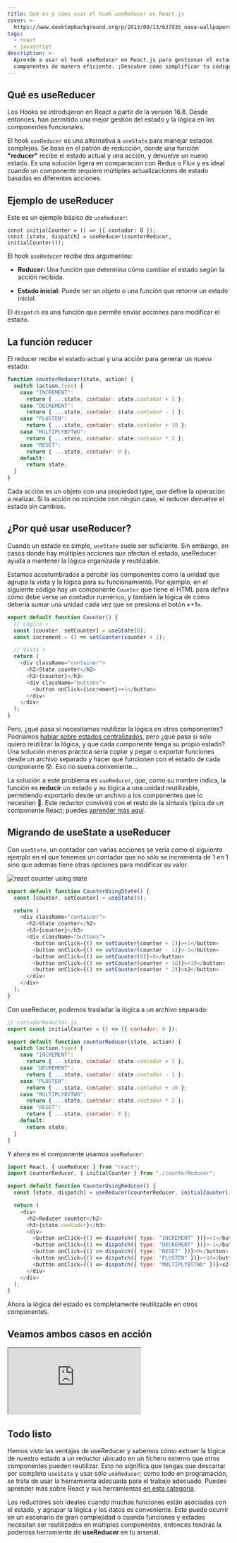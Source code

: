 ```yaml
---
title: Qué es y cómo usar el hook useReducer en React.js
cover: >-
  https://www.desktopbackground.org/p/2013/09/13/637935_nasa-wallpapers_1600x1200_h.jpg
tags:
  - react
  - javascript
description: >-
  Aprende a usar el hook useReducer en React.js para gestionar el estado de tus
  componentes de manera eficiente. ¡Descubre cómo simplificar tu código hoy!
---
```

## Qué es useReducer

Los Hooks se introdujeron en React a partir de la versión 16.8. Desde entonces, han permitido una mejor gestión del estado y la lógica en los componentes funcionales.

El hook `useReducer` es una alternativa a `useState` para manejar estados complejos. Se basa en el patrón de reducción, donde una función **"reducer"** recibe el estado actual y una acción, y devuelve un nuevo estado. Es una solución ligera en comparación con Redux o Flux y es ideal cuando un componente requiere múltiples actualizaciones de estado basadas en diferentes acciones.

## Ejemplo de useReducer

Este es un ejemplo básico de `useReducer`:

```react
const initialCounter = () => ({ contador: 0 });
const [state, dispatch] = useReducer(counterReducer, initialCounter());
```

El hook `useReducer` recibe dos argumentos:

- **Reducer:** Una función que determina cómo cambiar el estado según la acción recibida.

- **Estado inicial:** Puede ser un objeto o una función que retorne un estado inicial.

El `dispatch` es una función que permite enviar acciones para modificar el estado.


## La función reducer

El reducer recibe el estado actual y una acción para generar un nuevo estado:

```javascript
function counterReducer(state, action) {
  switch (action.type) {
    case "INCREMENT":
      return { ...state, contador: state.contador + 1 };
    case "DECREMENT":
      return { ...state, contador: state.contador - 1 };
    case "PLUSTEN":
      return { ...state, contador: state.contador + 10 };
    case "MULTIPLYBYTWO":
      return { ...state, contador: state.contador * 2 };
    case "RESET":
      return { ...state, contador: 0 };
    default:
      return state;
  }
}
```

Cada acción es un objeto con una propiedad type, que define la operación a realizar. Si la acción no coincide con ningún caso, el reducer devuelve el estado sin cambios.


## ¿Por qué usar useReducer?

Cuando un estado es simple, `useState` suele ser suficiente. Sin embargo, en casos donde hay múltiples acciones que afectan el estado, useReducer ayuda a mantener la lógica organizada y reutilizable.

Estamos acostumbrados a percibir los componentes como la unidad que agrupa la vista y la lógica para su funcionamiento. Por ejemplo, en el siguiente código hay un componente `Counter` que tiene el HTML para definir cómo debe verse un contador numérico, y también la lógica de cómo debería sumar una unidad cada vez que se presiona el botón «+1».

```javascript
export default function Counter() {
  // Lógica ⬇️
  const [counter, setCounter] = useState(0);
  const increment = () => setCounter(counter + 1);

  // Vista ⬇️
  return (
    <div className="container">
      <h2>State counter</h2>
      <h3>{counter}</h3>
      <div className="buttons">
        <button onClick={increment}>+1</button>
      </div>
    </div>
  );
}
```

Pero, ¿qué pasa si necesitamos reutilizar la lógica en otros componentes? Podríamos [hablar sobre estados centralizados](https://4geeks.com/en/lesson/context-api), pero ¿qué pasa si solo quiero reutilizar la lógica, y que cada componente tenga su propio estado? Una solución menos práctica sería copiar y pegar o exportar funciones desde un archivo separado y hacer que funcionen con el estado de cada componente 😰. Eso no suena conveniente...

La solución a este problema es `useReducer`, que, como su nombre indica, la función es **reducir** un estado y su lógica a una unidad reutilizable, permitiendo exportarlo desde un archivo a los componentes que lo necesiten 💪. Este reductor convivirá con el resto de la sintaxis típica de un componente React; puedes [aprender más aquí](https://4geeks.com/en/lesson/making-react-components).

## Migrando de useState a useReducer

Con `useState`, un contador con varias acciones se vería como el siguiente ejemplo en el que tenemos un contador que no sólo se incrementa de 1 en 1 sino que además tiene otras opciones para modificar su valor.

![react counter using state](https://breathecode.herokuapp.com/v1/media/file/state-counter-png?width=200)

```javascript
export default function CounterUsingState() {
  const [counter, setCounter] = useState(0);

  return (
    <div className="container">
      <h2>State counter</h2>
      <h3>{counter}</h3>
      <div className="buttons">
        <button onClick={() => setCounter(counter + 1)}>+1</button>
        <button onClick={() => setCounter(counter - 1)}>-1</button>
        <button onClick={() => setCounter(0)}>0</button>
        <button onClick={() => setCounter(counter + 10)}>+10</button>
        <button onClick={() => setCounter(counter * 2)}>x2</button>
      </div>
    </div>
  );
}
```

Con useReducer, podemos trasladar la lógica a un archivo separado:

```javascript
// contadorReductor.js
export const initialCounter = () => ({ contador: 0 });

export default function counterReducer(state, action) {
  switch (action.type) {
    case "INCREMENT":
      return { ...state, contador: state.contador + 1 };
    case "DECREMENT":
      return { ...state, contador: state.contador - 1 };
    case "PLUSTEN":
      return { ...state, contador: state.contador + 10 };
    case "MULTIPLYBYTWO":
      return { ...state, contador: state.contador * 2 };
    case "RESET":
      return { ...state, contador: 0 };
    default:
      return state;
  }
}
```

Y ahora en el componente usamos `useReducer`:

```javascript
import React, { useReducer } from "react";
import counterReducer, { initialCounter } from "./counterReducer";

export default function CounterUsingReducer() {
  const [state, dispatch] = useReducer(counterReducer, initialCounter());

  return (
    <div>
      <h2>Reducer counter</h2>
      <h3>{state.contador}</h3>
      <div>
        <button onClick={() => dispatch({ type: "INCREMENT" })}>+1</button>
        <button onClick={() => dispatch({ type: "DECREMENT" })}>-1</button>
        <button onClick={() => dispatch({ type: "RESET" })}>0</button>
        <button onClick={() => dispatch({ type: "PLUSTEN" })}>+10</button>
        <button onClick={() => dispatch({ type: "MULTIPLYBYTWO" })}>x2</button>
      </div>
    </div>
  );
}
```

Ahora la lógica del estado es completamente reutilizable en otros componentes.

## Veamos ambos casos en acción

<iframe src="https://codesandbox.io/embed/t34ldl?view=Editor+%2B+Preview&module=%2Fsrc%2Freducercounter.js&hidenavigation=1»
     style="width:100%; height: 500px; border:0; border-radius: 4px; overflow:hidden;»
     title="useReducer Demo»
     sandbox="allow-forms allow-modals allow-popups allow-presentation allow-same-origin allow-scripts»
   ></iframe>

## Todo listo

Hemos visto las ventajas de useReducer y sabemos cómo extraer la lógica de nuestro estado a un reductor ubicado en un fichero externo que otros componentes pueden reutilizar. Esto no significa que tengas que descartar por completo `useState` y usar sólo `useReducer`; como todo en programación, se trata de usar la herramienta adecuada para el trabajo adecuado. Puedes aprender más sobre React y sus herramientas [en esta categoría](https://4geeks.com/en/technology/reactjs).

Los reductores son ideales cuando muchas funciones están asociadas con el estado, y agrupar la lógica y los datos es conveniente. Esto puede ocurrir en un escenario de gran complejidad o cuando funciones y estados necesitan ser reutilizados en múltiples componentes, entonces tendrás la poderosa herramienta de **useReducer** en tu arsenal.
